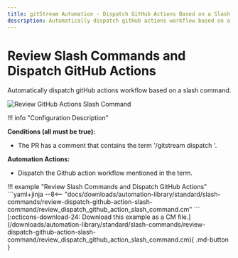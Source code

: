 ```yaml
---
title: gitStream Automation - Dispatch GitHub Actions Based on a Slash Command
description: Automatically dispatch gitHub actions workflow based on a slash command.
---
```

# Review Slash Commands and Dispatch GitHub Actions

<!-- --8<-- [start:example]-->
Automatically dispatch gitHub actions workflow based on a slash command.

![Review GitHub Actions Slash Command](/automations/standard/slash-commands/review-dispatch-github-action-slash-command/review-dispatch-github-action-slash-command.png)

!!! info "Configuration Description"

**Conditions (all must be true):**

* The PR has a comment that contains the term '/gitstream dispatch <action-name>'.

**Automation Actions:**

* Dispatch the Github action workflow mentioned in the term.

<div class="automationExample" markdown="1">
!!! example "Review Slash Commands and Dispatch GitHub Actions"
    ```yaml+jinja
    --8<-- "docs/downloads/automation-library/standard/slash-commands/review-dispatch-github-action-slash-command/review_dispatch_github_action_slash_command.cm"
    ```
    <div class="result" markdown>
      <span>
      [:octicons-download-24: Download this example as a CM file.](/downloads/automation-library/standard/slash-commands/review-dispatch-github-action-slash-command/review_dispatch_github_action_slash_command.cm){ .md-button }
      </span>
    </div>
<!-- --8<-- [end:example]-->

